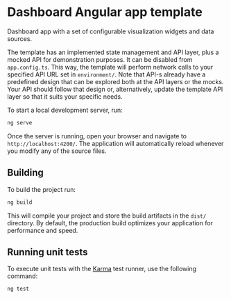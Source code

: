 # Dashboard Angular app template

Dashboard app with a set of configurable visualization widgets and data sources.

The template has an implemented state management and API layer, plus a mocked API for demonstration purposes. It can be disabled from `app.config.ts`. This way, the template will perform network calls to your specified API URL set in `environment/`. Note that API-s already have a predefined design that can be explored both at the API layers or the mocks. Your API should follow that design or, alternatively, update the template API layer so that it suits your specific needs.

To start a local development server, run:

```bash
ng serve
```

Once the server is running, open your browser and navigate to `http://localhost:4200/`. The application will automatically reload whenever you modify any of the source files.

## Building

To build the project run:

```bash
ng build
```

This will compile your project and store the build artifacts in the `dist/` directory. By default, the production build optimizes your application for performance and speed.

## Running unit tests

To execute unit tests with the [Karma](https://karma-runner.github.io) test runner, use the following command:

```bash
ng test
```
